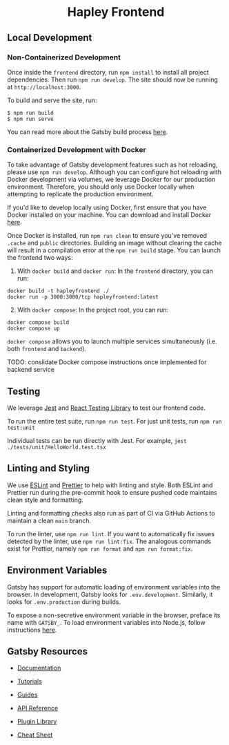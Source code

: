 <h1 align="center">
  Hapley Frontend
</h1>

## Local Development

### Non-Containerized Development

Once inside the `frontend` directory, run `npm install` to install all project dependencies. Then run `npm run develop`. The site should now be running at `http://localhost:3000`.

To build and serve the site, run:

```shell
$ npm run build
$ npm run serve
```

You can read more about the Gatsby build process [here](https://www.gatsbyjs.com/docs/conceptual/overview-of-the-gatsby-build-process/).

### Containerized Development with Docker

To take advantage of Gatsby development features such as hot reloading, please use `npm run develop`. Although you can configure hot reloading with Docker development via volumes, we leverage Docker for our production environment. Therefore, you should only use Docker locally when attempting to replicate the production environment.

If you'd like to develop locally using Docker, first ensure that you have Docker installed on your machine. You can download and install Docker [here](https://docs.docker.com/get-docker/).

Once Docker is installed, run `npm run clean` to ensure you've removed `.cache` and `public` directories. Building an image without clearing the cache will result in a compilation error at the `npm run build` stage. You can launch the frontend two ways:

1. With `docker build` and `docker run`: In the `frontend` directory, you can run:

```
docker build -t hapleyfrontend ./
docker run -p 3000:3000/tcp hapleyfrontend:latest
```

2. With `docker compose`: In the project root, you can run:

```
docker compose build
docker compose up
```

`docker compose` allows you to launch multiple services simultaneously (i.e. both `frontend` and `backend`).

TODO: conslidate Docker compose instructions once implemented for backend service

## Testing

We leverage [Jest](https://jestjs.io/) and [React Testing Library](https://testing-library.com/docs/react-testing-library/intro/) to test our frontend code.

To run the entire test suite, run `npm run test`. For just unit tests, run `npm run test:unit`

Individual tests can be run directly with Jest. For example, `jest ./tests/unit/HelloWorld.test.tsx`

## Linting and Styling

We use [ESLint](https://eslint.org) and [Prettier](https://prettier.io) to help with linting and style. Both ESLint and Prettier run during the pre-commit hook to ensure pushed code maintains clean style and formatting.

Linting and formatting checks also run as part of CI via GitHub Actions to maintain a clean `main` branch.

To run the linter, use `npm run lint`. If you want to automatically fix issues detected by the linter, use `npm run lint:fix`. The analogous commands exist for Prettier, namely `npm run format` and `npm run format:fix`.

## Environment Variables

Gatsby has support for automatic loading of environment variables into the browser. In development, Gatsby looks for `.env.development`. Similarly, it looks for `.env.production` during builds.

To expose a non-secretive environment variable in the browser, preface its name with `GATSBY_`. To load environment variables into Node.js, follow instructions [here](https://www.gatsbyjs.com/docs/how-to/local-development/environment-variables/).

## Gatsby Resources

- [Documentation](https://www.gatsbyjs.com/docs/?utm_source=starter&utm_medium=readme&utm_campaign=minimal-starter-ts)

- [Tutorials](https://www.gatsbyjs.com/tutorial/?utm_source=starter&utm_medium=readme&utm_campaign=minimal-starter-ts)

- [Guides](https://www.gatsbyjs.com/tutorial/?utm_source=starter&utm_medium=readme&utm_campaign=minimal-starter-ts)

- [API Reference](https://www.gatsbyjs.com/docs/api-reference/?utm_source=starter&utm_medium=readme&utm_campaign=minimal-starter-ts)

- [Plugin Library](https://www.gatsbyjs.com/plugins?utm_source=starter&utm_medium=readme&utm_campaign=minimal-starter-ts)

- [Cheat Sheet](https://www.gatsbyjs.com/docs/cheat-sheet/?utm_source=starter&utm_medium=readme&utm_campaign=minimal-starter-ts)
